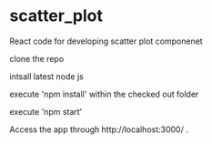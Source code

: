 # scatter_plot
React code for developing scatter plot componenet

clone the repo 

intsall latest node js

execute 'npm install' within the checked out folder

execute 'npm start'

Access the app through http://localhost:3000/ .
